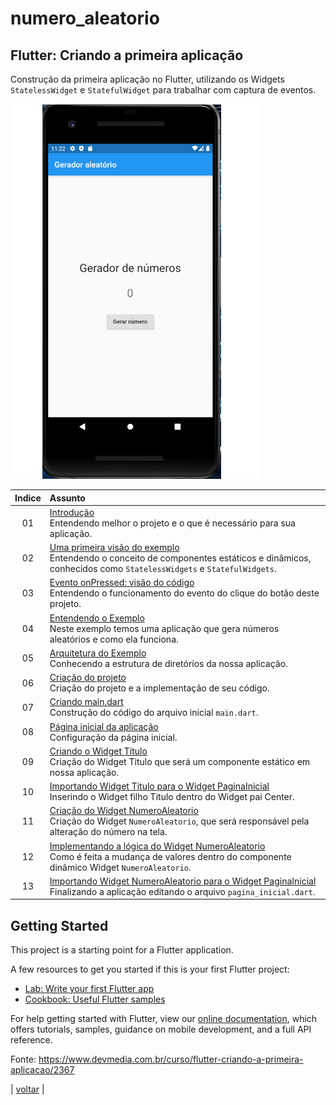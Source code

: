 <!-- markdownlint-disable MD033 -->
# numero_aleatorio

## Flutter: Criando a primeira aplicação

Construção da primeira aplicação no Flutter, utilizando os Widgets `StatelessWidget` e `StatefulWidget` para trabalhar com captura de eventos.

![Figura 1. Aplicação desenvolvida](docs/images/info-01-e01.jpg)

|Indice|Assunto|
|:--:|:--|
|01|[Introdução](docs/info-01.md) <br/>Entendendo melhor o projeto e o que é necessário para sua aplicação.|
|02|[Uma primeira visão do exemplo](docs/info-02.md) <br/>Entendendo o conceito de componentes estáticos e dinâmicos, conhecidos como `StatelessWidgets` e `StatefulWidgets`.|
|03|[Evento onPressed: visão do código](docs/info-03.md) <br/>Entendendo o funcionamento do evento do clique do botão deste projeto.|
|04|[Entendendo o Exemplo](docs/info-04.md) <br/>Neste exemplo temos uma aplicação que gera números aleatórios e como ela funciona.|
|05|[Arquitetura do Exemplo](docs/info-05.md) <br/>Conhecendo a estrutura de diretórios da nossa aplicação.|
|06|[Criação do projeto](docs/info-06.md) <br/>Criação do projeto e a implementação de seu código.|
|07|[Criando main.dart](docs/info-07.md) <br/>Construção do código do arquivo inicial `main.dart`.|
|08|[Página inicial da aplicação](docs/info-08.md) <br/>Configuração da página inicial.|
|09|[Criando o Widget Título](docs/info-09.md) <br/>Criação do Widget Titulo que será um componente estático em nossa aplicação.|
|10|[Importando Widget Titulo para o Widget PaginaInicial](docs/info-10.md) <br/>Inserindo o Widget filho Titulo dentro do Widget pai Center.|
|11|[Criação do Widget NumeroAleatorio](docs/info-11.md) <br/>Criação do Widget `NumeroAleatorio`, que será responsável pela alteração do número na tela.|
|12|[Implementando a lógica do Widget NumeroAleatorio](docs/info-12.md) <br/>Como é feita a mudança de valores dentro do componente dinâmico Widget `NumeroAleatorio`.|
|13|[Importando Widget NumeroAleatorio para o Widget PaginaInicial](docs/info-13.md) <br/>Finalizando a aplicação editando o arquivo `pagina_inicial.dart`.|

## Getting Started

This project is a starting point for a Flutter application.

A few resources to get you started if this is your first Flutter project:

- [Lab: Write your first Flutter app](https://flutter.dev/docs/get-started/codelab)
- [Cookbook: Useful Flutter samples](https://flutter.dev/docs/cookbook)

For help getting started with Flutter, view our
[online documentation](https://flutter.dev/docs), which offers tutorials,
samples, guidance on mobile development, and a full API reference.

Fonte: <https://www.devmedia.com.br/curso/flutter-criando-a-primeira-aplicacao/2367>

| [voltar](../README.md) |
